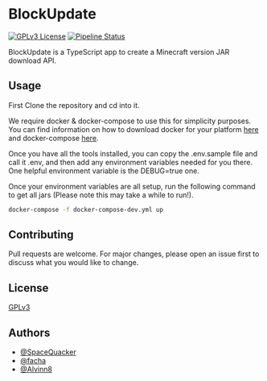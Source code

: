 # BlockUpdate
[![GPLv3 License](https://img.shields.io/badge/License-GPL%20v3-yellow.svg)](https://opensource.org/licenses/)
[![Pipeline Status](https://git.facha.dev/FreeMCServer/version-updater/badges/master/pipeline.svg)](https://git.facaha.dev/FreeMCServer/version-updater/-/commits/master)

BlockUpdate is a TypeScript app to create a Minecraft version JAR download API.

## Usage
First Clone the repository and cd into it.

We require docker & docker-compose to use this for simplicity purposes. You can find information on how to download docker for your platform [here](https://docs.docker.com/get-docker/) and docker-compose [here](https://docs.docker.com/compose/install/).

Once you have all the tools installed, you can copy the .env.sample file and call it .env, and then add any environment variables needed for you there. One helpful environment variable is the DEBUG=true one.

Once your environment variables are all setup, run the following command to get all jars (Please note this may take a while to run!).
```bash
docker-compose -f docker-compose-dev.yml up
```

## Contributing
Pull requests are welcome. For major changes, please open an issue first to discuss what you would like to change.

## License
[GPLv3](https://choosealicense.com/licenses/gpl-3.0/)

## Authors

- [@SpaceQuacker](https://www.git.facha.dev/SpaceQuacker)
- [@facha](https://www.git.facha.dev/facha)
- [@Alvinn8](https://www.git.facha.dev/Alvinn8)
